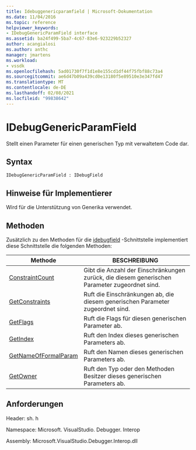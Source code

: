 ```yaml
---
title: Idebuggenericparamfield | Microsoft-Dokumentation
ms.date: 11/04/2016
ms.topic: reference
helpviewer_keywords:
- IDebugGenericParamField interface
ms.assetid: ba24f499-5ba7-4c67-83e6-923229b52327
author: acangialosi
ms.author: anthc
manager: jmartens
ms.workload:
- vssdk
ms.openlocfilehash: 5ad01730f7f1d1e8e155cd1df44f75fbf88c73a4
ms.sourcegitcommit: ae6d47b09a439cd0e13180f5e89510e3e347fd47
ms.translationtype: MT
ms.contentlocale: de-DE
ms.lasthandoff: 02/08/2021
ms.locfileid: "99838642"
---
```

# <a name="idebuggenericparamfield"></a>IDebugGenericParamField
Stellt einen Parameter für einen generischen Typ mit verwaltetem Code dar.

## <a name="syntax"></a>Syntax

```
IDebugGenericParamField : IDebugField
```

## <a name="notes-for-implementers"></a>Hinweise für Implementierer
 Wird für die Unterstützung von Generika verwendet.

## <a name="methods"></a>Methoden
 Zusätzlich zu den Methoden für die [idebugfield](../../../extensibility/debugger/reference/idebugfield.md) -Schnittstelle implementiert diese Schnittstelle die folgenden Methoden:

|Methode|BESCHREIBUNG|
|------------|-----------------|
|[ConstraintCount](../../../extensibility/debugger/reference/idebuggenericparamfield-constraintcount.md)|Gibt die Anzahl der Einschränkungen zurück, die diesem generischen Parameter zugeordnet sind.|
|[GetConstraints](../../../extensibility/debugger/reference/idebuggenericparamfield-getconstraints.md)|Ruft die Einschränkungen ab, die diesem generischen Parameter zugeordnet sind.|
|[GetFlags](../../../extensibility/debugger/reference/idebuggenericparamfield-getflags.md)|Ruft die Flags für diesen generischen Parameter ab.|
|[GetIndex](../../../extensibility/debugger/reference/idebuggenericparamfield-getindex.md)|Ruft den Index dieses generischen Parameters ab.|
|[GetNameOfFormalParam](../../../extensibility/debugger/reference/idebuggenericparamfield-getnameofformalparam.md)|Ruft den Namen dieses generischen Parameters ab.|
|[GetOwner](../../../extensibility/debugger/reference/idebuggenericparamfield-getowner.md)|Ruft den Typ oder den Methoden Besitzer dieses generischen Parameters ab.|

## <a name="requirements"></a>Anforderungen
 Header: sh. h

 Namespace: Microsoft. VisualStudio. Debugger. Interop

 Assembly: Microsoft.VisualStudio.Debugger.Interop.dll
